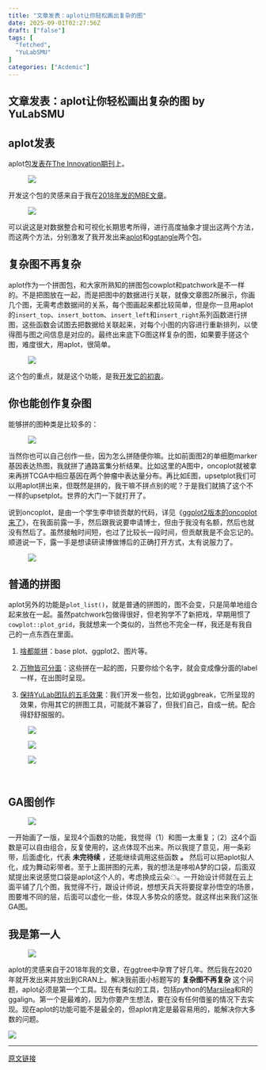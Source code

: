 ```yaml
---
title: "文章发表：aplot让你轻松画出复杂的图"
date: 2025-09-01T02:27:56Z
draft: ["false"]
tags: [
  "fetched",
  "YuLabSMU"
]
categories: ["Acdemic"]
---
```

文章发表：aplot让你轻松画出复杂的图 by YuLabSMU
------
<div><section data-tool="mdnice编辑器" data-website="https://www.mdnice.com" data-pm-slice="0 0 []"><h2 data-tool="mdnice编辑器"><span></span><span><span leaf="">aplot发表</span></span><span></span></h2><p data-tool="mdnice编辑器"><span leaf="">aplot包<a target="_blank" href="https://mp.weixin.qq.com/s?__biz=MzI0MzcyMDU1NQ==&amp;mid=2247819444&amp;idx=1&amp;sn=4a9aad349a7ff3d811e35f50a98d6f9d&amp;scene=21#wechat_redirect" textvalue="" linktype="text" data-linktype="2">发表在The Innovation期刊</a>上。</span></p><figure data-tool="mdnice编辑器"><a href="https://mp.weixin.qq.com/s?__biz=MzI0MzcyMDU1NQ==&amp;mid=2247819444&amp;idx=1&amp;sn=4a9aad349a7ff3d811e35f50a98d6f9d&amp;scene=21#wechat_redirect" imgurl="https://mmbiz.qpic.cn/mmbiz_png/MPBFtnFrw4mRdzdJC4licXQwusnbru2nTPJxHpf0XeFfdRA4JL6fWN7xHBicuXu8aSKEMEp2NonEJuiaIiaWqBODJg/640?wx_fmt=png&amp;from=appmsg" linktype="image" tab="innerlink" data-itemshowtype="0" target="_blank" data-linktype="1"><span><img data-src="https://mmbiz.qpic.cn/mmbiz_png/MPBFtnFrw4mRdzdJC4licXQwusnbru2nTPJxHpf0XeFfdRA4JL6fWN7xHBicuXu8aSKEMEp2NonEJuiaIiaWqBODJg/640?wx_fmt=png&amp;from=appmsg" data-ratio="0.29907407407407405" data-type="png" data-w="1080" data-backw="558" data-backh="167" data-imgfileid="100013811" src="https://mmbiz.qpic.cn/mmbiz_png/MPBFtnFrw4mRdzdJC4licXQwusnbru2nTPJxHpf0XeFfdRA4JL6fWN7xHBicuXu8aSKEMEp2NonEJuiaIiaWqBODJg/640?wx_fmt=png&amp;from=appmsg"></span></a></figure><p data-tool="mdnice编辑器"><span leaf="">开发这个包的灵感来自于我在<a target="_blank" href="https://mp.weixin.qq.com/s?__biz=MzI5NjUyNzkxMg==&amp;mid=2247486677&amp;idx=1&amp;sn=c9af4ab4642db5e7f3eff04f392be17d&amp;scene=21#wechat_redirect" textvalue="" linktype="text" data-linktype="2">2018年发的MBE文章</a>。</span></p><figure data-tool="mdnice编辑器"><a href="https://mp.weixin.qq.com/s?__biz=MzI5NjUyNzkxMg==&amp;mid=2247486677&amp;idx=1&amp;sn=c9af4ab4642db5e7f3eff04f392be17d&amp;scene=21#wechat_redirect" imgurl="https://mmbiz.qpic.cn/mmbiz_png/MPBFtnFrw4mRdzdJC4licXQwusnbru2nTicicQIO8xb0nxkyr5z6gibYg3dl2cnjm7FbicEiagMaVfavpM3KVSiaTBpLw/640?wx_fmt=png&amp;from=appmsg" linktype="image" tab="innerlink" data-itemshowtype="0" target="_blank" data-linktype="1"><span><img data-src="https://mmbiz.qpic.cn/mmbiz_png/MPBFtnFrw4mRdzdJC4licXQwusnbru2nTicicQIO8xb0nxkyr5z6gibYg3dl2cnjm7FbicEiagMaVfavpM3KVSiaTBpLw/640?wx_fmt=png&amp;from=appmsg" data-ratio="0.5592592592592592" data-type="png" data-w="1080" data-backw="558" data-backh="312" data-imgfileid="100013813" src="https://mmbiz.qpic.cn/mmbiz_png/MPBFtnFrw4mRdzdJC4licXQwusnbru2nTicicQIO8xb0nxkyr5z6gibYg3dl2cnjm7FbicEiagMaVfavpM3KVSiaTBpLw/640?wx_fmt=png&amp;from=appmsg"></span></a></figure><p data-tool="mdnice编辑器"><span leaf="">可以说这是对数据整合和可视化长期思考所得，进行高度抽象才提出这两个方法，而这两个方法，分别激发了我开发出来<a target="_blank" href="https://mp.weixin.qq.com/s?__biz=MzI5NjUyNzkxMg==&amp;mid=2247489236&amp;idx=1&amp;sn=d03a6f74aed1ddc85483b364b6e1da5d&amp;scene=21#wechat_redirect" textvalue="" linktype="text" data-linktype="2">aplot</a>和<a target="_blank" href="https://mp.weixin.qq.com/s?__biz=MzI5NjUyNzkxMg==&amp;mid=2247497224&amp;idx=1&amp;sn=1180d26acd5a15b014a750266de96f5e&amp;scene=21#wechat_redirect" textvalue="" linktype="text" data-linktype="2">ggtangle</a>两个包。</span></p><h2 data-tool="mdnice编辑器"><span></span><span><span leaf="">复杂图不再复杂</span></span><span></span></h2><p data-tool="mdnice编辑器"><span leaf="">aplot作为一个拼图包，和大家所熟知的拼图包cowplot和patchwork是不一样的。不是把图放在一起，而是把图中的数据进行关联，就像文章图2所展示，你画几个图，无需考虑数据间的关系，每个图画起来都比较简单，但是你一旦用aplot的</span><code><span leaf="">insert_top</span></code><span leaf="">、</span><code><span leaf="">insert_bottom</span></code><span leaf="">、</span><code><span leaf="">insert_left</span></code><span leaf="">和</span><code><span leaf="">insert_right</span></code><span leaf="">系列函数进行拼图，这些函数会试图去把数据给关联起来，对每个小图的内容进行重新排列，以使得图与图之间信息是对应的。最终出来底下G图这样复杂的图，如果要手搓这个图，难度很大，用aplot，很简单。</span></p><figure data-tool="mdnice编辑器"><span leaf=""><img data-src="https://mmbiz.qpic.cn/mmbiz_png/MPBFtnFrw4mRdzdJC4licXQwusnbru2nTXFEr1CSfjzYs7BX7xwFZ0XmL0yzZXibd4uWU9TwU3es1Ft8nAmobZ1Q/640?wx_fmt=png&amp;from=appmsg" data-ratio="0.9833333333333333" data-type="png" data-w="1080" data-backw="558" data-backh="549" data-imgfileid="100013815" src="https://mmbiz.qpic.cn/mmbiz_png/MPBFtnFrw4mRdzdJC4licXQwusnbru2nTXFEr1CSfjzYs7BX7xwFZ0XmL0yzZXibd4uWU9TwU3es1Ft8nAmobZ1Q/640?wx_fmt=png&amp;from=appmsg"></span></figure><p data-tool="mdnice编辑器"><span leaf="">这个包的重点，就是这个功能，是我<a target="_blank" href="https://mp.weixin.qq.com/s?__biz=MzI5NjUyNzkxMg==&amp;mid=2247489567&amp;idx=1&amp;sn=4510e1e05cfab5f302675b1b5b1febea&amp;scene=21#wechat_redirect" textvalue="" linktype="text" data-linktype="2">开发它的初衷</a>。</span></p><h2 data-tool="mdnice编辑器"><span></span><span><span leaf="">你也能创作复杂图</span></span><span></span></h2><p data-tool="mdnice编辑器"><span leaf="">能够拼的图种类是比较多的：</span></p><figure data-tool="mdnice编辑器"><span leaf=""><img data-src="https://mmbiz.qpic.cn/mmbiz_png/MPBFtnFrw4mRdzdJC4licXQwusnbru2nT3sECzVro2nT9XpF86Cf8d4D9ZLJCTPjg8y1QqdMdODlgFITGfgocXQ/640?wx_fmt=png&amp;from=appmsg" data-ratio="0.9453703703703704" data-type="png" data-w="1080" data-backw="558" data-backh="528" data-imgfileid="100013814" src="https://mmbiz.qpic.cn/mmbiz_png/MPBFtnFrw4mRdzdJC4licXQwusnbru2nT3sECzVro2nT9XpF86Cf8d4D9ZLJCTPjg8y1QqdMdODlgFITGfgocXQ/640?wx_fmt=png&amp;from=appmsg"></span></figure><p data-tool="mdnice编辑器"><span leaf="">当然你也可以自己创作一些，因为怎么拼随便你嘛。比如前面图2的单细胞marker基因表达热图，我就拼了通路富集分析结果。比如这里的A图中，oncoplot就被拿来再拼TCGA中相应基因在两个肿瘤中表达量分布。再比如E图，upsetplot我们可以用aplot拼出来，但既然是拼的，我干嘛不拼点别的呢？于是我们就搞了这个不一样的upsetplot。世界的大门一下就打开了。</span></p><p data-tool="mdnice编辑器"><span leaf="">说到oncoplot，是由一个学生李申锁贡献的代码，详见《<a target="_blank" href="https://mp.weixin.qq.com/s?__biz=MzI5NjUyNzkxMg==&amp;mid=2247493033&amp;idx=1&amp;sn=12e81d8324be0dc1c041a1b14daf25b8&amp;scene=21#wechat_redirect" textvalue="" linktype="text" data-linktype="2">ggplot2版本的oncoplot来了</a>》，在我面前露一手，然后跟我说要申请博士，但由于我没有名额，然后也就没有然后了。虽然接触时间短，也过了比较长一段时间，但贡献我是不会忘记的。顺道说一下，露一手是想<span textstyle="">读研读博做博后的正确打开方式</span>，太有说服力了。</span></p><figure data-tool="mdnice编辑器"><span leaf=""><img data-src="https://mmbiz.qpic.cn/mmbiz_png/MPBFtnFrw4mRdzdJC4licXQwusnbru2nTFiauTmMibPS2LYGb5LhxyZMDQSbDcibZibHaZpxPfsj6UYLOFe7vaGSAKg/640?wx_fmt=png&amp;from=appmsg" data-ratio="0.4133971291866029" data-type="png" data-w="1045" data-backw="558" data-backh="231" data-imgfileid="100013817" src="https://mmbiz.qpic.cn/mmbiz_png/MPBFtnFrw4mRdzdJC4licXQwusnbru2nTFiauTmMibPS2LYGb5LhxyZMDQSbDcibZibHaZpxPfsj6UYLOFe7vaGSAKg/640?wx_fmt=png&amp;from=appmsg"></span></figure><h2 data-tool="mdnice编辑器"><span></span><span><span leaf="">普通的拼图</span></span><span></span></h2><p data-tool="mdnice编辑器"><span leaf="">aplot另外的功能是</span><code><span leaf="">plot_list()</span></code><span leaf="">，就是普通的拼图的，图不会变，只是简单地组合起来放在一起。虽然patchwork包做得很好，但老狗学不了新把戏，早期用惯了</span><code><span leaf="">cowplot::plot_grid</span></code><span leaf="">，我就想来一个类似的，当然也不完全一样，我还是有我自己的一点东西在里面。</span></p><ol><li><section><p><span leaf=""><a target="_blank" href="https://mp.weixin.qq.com/s?__biz=MzI5NjUyNzkxMg==&amp;mid=2247491115&amp;idx=1&amp;sn=3f18a40e76e9617bfcfd90ac97a53083&amp;scene=21#wechat_redirect" textvalue="" linktype="text" data-linktype="2">啥都能拼</a>：base plot、ggplot2、图片等。</span></p></section></li><li><section><p><span leaf=""><a target="_blank" href="https://mp.weixin.qq.com/s?__biz=MzI5NjUyNzkxMg==&amp;mid=2247492956&amp;idx=1&amp;sn=aa6c7679ce64e6f3463d3b8b7d517918&amp;scene=21#wechat_redirect" textvalue="" linktype="text" data-linktype="2">万物皆可分面</a>：这些拼在一起的图，只要你给个名字，就会变成像分面的label一样，在出图时呈现。</span></p></section></li><li><section><p><span leaf=""><a target="_blank" href="https://mp.weixin.qq.com/s?__biz=MzI5NjUyNzkxMg==&amp;mid=2247491495&amp;idx=1&amp;sn=51b1e8fec992d1170fc46c8f27d52736&amp;scene=21#wechat_redirect" textvalue="" linktype="text" data-linktype="2">保持YuLab团队的五毛效果</a>：我们开发一些包，比如说ggbreak，它所呈现的效果，你用其它的拼图工具，可能就不兼容了，但我们自己，自成一统。配合得舒舒服服的。</span></p></section></li></ol><figure data-tool="mdnice编辑器"><a href="https://mp.weixin.qq.com/s?__biz=MzI5NjUyNzkxMg==&amp;mid=2247491115&amp;idx=1&amp;sn=3f18a40e76e9617bfcfd90ac97a53083&amp;scene=21#wechat_redirect" imgurl="https://mmbiz.qpic.cn/mmbiz_jpg/MPBFtnFrw4mRdzdJC4licXQwusnbru2nTkrSDkUekm1deMp6kWMGwqQwpTKqdGwyDEAoT7y5Ch5SibDC0s2qByUA/640?wx_fmt=jpeg&amp;from=appmsg" linktype="image" tab="innerlink" data-itemshowtype="0" target="_blank" data-linktype="1"><span><img data-src="https://mmbiz.qpic.cn/mmbiz_jpg/MPBFtnFrw4mRdzdJC4licXQwusnbru2nTkrSDkUekm1deMp6kWMGwqQwpTKqdGwyDEAoT7y5Ch5SibDC0s2qByUA/640?wx_fmt=jpeg&amp;from=appmsg" data-ratio="0.5175" data-type="jpeg" data-w="800" data-backw="538" data-backh="278" data-imgfileid="100013824" src="https://mmbiz.qpic.cn/mmbiz_jpg/MPBFtnFrw4mRdzdJC4licXQwusnbru2nTkrSDkUekm1deMp6kWMGwqQwpTKqdGwyDEAoT7y5Ch5SibDC0s2qByUA/640?wx_fmt=jpeg&amp;from=appmsg"></span></a></figure><figure data-tool="mdnice编辑器"><a href="https://mp.weixin.qq.com/s?__biz=MzI5NjUyNzkxMg==&amp;mid=2247492956&amp;idx=1&amp;sn=aa6c7679ce64e6f3463d3b8b7d517918&amp;scene=21#wechat_redirect" imgurl="https://mmbiz.qpic.cn/mmbiz_png/MPBFtnFrw4mRdzdJC4licXQwusnbru2nT769A5SPcjcqT8lGR3kawibPzKkY30uke08jrEVNG8md5cmFasEwVicUg/640?wx_fmt=png&amp;from=appmsg" linktype="image" tab="innerlink" data-itemshowtype="0" target="_blank" data-linktype="1"><span><img data-src="https://mmbiz.qpic.cn/mmbiz_png/MPBFtnFrw4mRdzdJC4licXQwusnbru2nT769A5SPcjcqT8lGR3kawibPzKkY30uke08jrEVNG8md5cmFasEwVicUg/640?wx_fmt=png&amp;from=appmsg" data-ratio="0.8859649122807017" data-type="png" data-w="684" data-backw="538" data-backh="477" data-imgfileid="100013825" src="https://mmbiz.qpic.cn/mmbiz_png/MPBFtnFrw4mRdzdJC4licXQwusnbru2nT769A5SPcjcqT8lGR3kawibPzKkY30uke08jrEVNG8md5cmFasEwVicUg/640?wx_fmt=png&amp;from=appmsg"></span></a></figure><figure data-tool="mdnice编辑器"><a href="https://mp.weixin.qq.com/s?__biz=MzI5NjUyNzkxMg==&amp;mid=2247491495&amp;idx=1&amp;sn=51b1e8fec992d1170fc46c8f27d52736&amp;poc_token=HLZ8d2ijwRkTWPjhJtN8Bseltxhov8bngGX3vju4&amp;scene=21#wechat_redirect" imgurl="https://mmbiz.qpic.cn/mmbiz_png/MPBFtnFrw4mRdzdJC4licXQwusnbru2nTnQEzZRhXT6DL3pLFdM1qyQeyHwfAA5d5PAktQzNH6f6hftLgpemNfg/640?wx_fmt=png&amp;from=appmsg" linktype="image" tab="innerlink" data-itemshowtype="0" target="_blank" data-linktype="1"><span><img data-src="https://mmbiz.qpic.cn/mmbiz_png/MPBFtnFrw4mRdzdJC4licXQwusnbru2nTnQEzZRhXT6DL3pLFdM1qyQeyHwfAA5d5PAktQzNH6f6hftLgpemNfg/640?wx_fmt=png&amp;from=appmsg" data-ratio="0.7077114427860697" data-type="png" data-w="804" data-backw="538" data-backh="381" data-imgfileid="100013826" src="https://mmbiz.qpic.cn/mmbiz_png/MPBFtnFrw4mRdzdJC4licXQwusnbru2nTnQEzZRhXT6DL3pLFdM1qyQeyHwfAA5d5PAktQzNH6f6hftLgpemNfg/640?wx_fmt=png&amp;from=appmsg"></span></a></figure><p><span leaf=""><br></span></p><h2 data-tool="mdnice编辑器"><span></span><span><span leaf="">GA图创作</span></span><span></span></h2><figure data-tool="mdnice编辑器"><span leaf=""><img data-src="https://mmbiz.qpic.cn/mmbiz_png/MPBFtnFrw4mRdzdJC4licXQwusnbru2nTNUVKcgNrAxEmYaIia7tnEGXFPosngTooUBkianHC7cZiayhzkmgSc57pQ/640?wx_fmt=png&amp;from=appmsg" data-ratio="0.8324074074074074" data-type="png" data-w="1080" data-backw="558" data-backh="464" data-imgfileid="100013819" src="https://mmbiz.qpic.cn/mmbiz_png/MPBFtnFrw4mRdzdJC4licXQwusnbru2nTNUVKcgNrAxEmYaIia7tnEGXFPosngTooUBkianHC7cZiayhzkmgSc57pQ/640?wx_fmt=png&amp;from=appmsg"></span></figure><p data-tool="mdnice编辑器"><span leaf="">一开始画了一版，呈现4个函数的功能，我觉得（1）和图一太重复；（2）这4个函数是可以自由组合，反复使用的，这点体现不出来。所以我提了意见，用一条彩带，后面虚化，代表 </span><strong><span leaf="">未完待续</span></strong><span leaf=""> ，还能继续调用这些函数 </span><strong><span leaf="">。</span></strong><span leaf=""> 然后可以把aplot拟人化，成为舞动彩带者。至于上面拼图的元素，我的想法是哆啦A梦的口袋，后面双斌提出来说感觉口袋是aplot这个人的，考虑换成云朵☁。一开始设计师就在云上面平铺了几个图，我觉得不行，跟设计师说，想想天兵天将要捉拿孙悟空的场景，图要堆不同的层，后面可以虚化一些，体现人多势众的感觉。就这样出来我们这张GA图。</span></p><h2 data-tool="mdnice编辑器"><span></span><span><span leaf="">我是第一人</span></span><span></span></h2><figure data-tool="mdnice编辑器"><span leaf=""><img data-src="https://mmbiz.qpic.cn/mmbiz_png/MPBFtnFrw4mRdzdJC4licXQwusnbru2nT1uVRr46Zs1YdaAibReYK6ndt6CntEuXFcOhNgBLlRoHoKtky0O6dHcA/640?wx_fmt=png&amp;from=appmsg" data-ratio="0.5111111111111111" data-type="png" data-w="1080" data-backw="558" data-backh="285" data-imgfileid="100013818" src="https://mmbiz.qpic.cn/mmbiz_png/MPBFtnFrw4mRdzdJC4licXQwusnbru2nT1uVRr46Zs1YdaAibReYK6ndt6CntEuXFcOhNgBLlRoHoKtky0O6dHcA/640?wx_fmt=png&amp;from=appmsg"></span></figure><p data-tool="mdnice编辑器"><span leaf="">aplot的灵感来自于2018年我的文章，在ggtree中孕育了好几年。然后我在2020年就开发出来并放出到CRAN上。解决我前面小标题写的 </span><strong><span leaf="">复杂图不再复杂</span></strong><span leaf=""> 这个问题，aplot必须是第一个工具。现在有类似的工具，包括python的<a target="_blank" href="https://mp.weixin.qq.com/s?__biz=MzI5NjUyNzkxMg==&amp;mid=2247495792&amp;idx=1&amp;sn=40412fb98c96e5698b6356beeee9ca08&amp;scene=21#wechat_redirect" textvalue="" linktype="text" data-linktype="2">Marsilea</a>和R的ggalign。第一个是最难的，因为你要产生想法，要在没有任何借鉴的情况下去实现。现在aplot的功能可能不是最全的，但aplot肯定是最容易用的，能解决你大多数的问题。</span></p><section nodeleaf=""><img data-imgfileid="100013934" data-ratio="0.7796296296296297" data-s="300,640" data-src="https://mmbiz.qpic.cn/mmbiz_png/MPBFtnFrw4kRDL6vO7WW9mELLh64buPXAI45DI9OmhyxPC8mUDicHhNiao02CgicAZibcoPXayxJvAicOiaJAUSwibYLw/640?wx_fmt=png&amp;from=appmsg" data-type="png" data-w="1080" type="block" src="https://mmbiz.qpic.cn/mmbiz_png/MPBFtnFrw4kRDL6vO7WW9mELLh64buPXAI45DI9OmhyxPC8mUDicHhNiao02CgicAZibcoPXayxJvAicOiaJAUSwibYLw/640?wx_fmt=png&amp;from=appmsg"></section></section><p><mp-style-type data-value="3"></mp-style-type></p></div>  
<hr>
<a href="https://mp.weixin.qq.com/s/rOjUWbKcZXYGprqRfOhtjw",target="_blank" rel="noopener noreferrer">原文链接</a>
